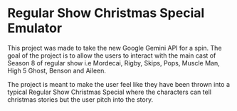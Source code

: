# Regular Show Christmas Special Emulator

This project was made to take the new Google Gemini API for a spin. The goal of the project is to allow the users to interact with the main cast of Season 8 of regular show i.e Mordecai, Rigby, Skips, Pops, Muscle Man, High 5 Ghost, Benson and Aileen.

The project is meant to make the user feel like they have been thrown into a typical Regular Show Christmas Special where the characters can tell christmas stories but the user pitch into the story.